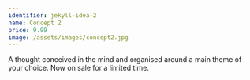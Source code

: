 ```yaml
---
identifier: jekyll-idea-2
name: Concept 2
price: 9.99
image: /assets/images/concept2.jpg
---
```

A thought conceived in the mind and organised around a main theme of your choice. Now on sale for a limited time.